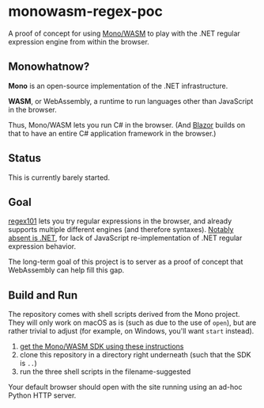 # monowasm-regex-poc

A proof of concept for using [Mono/WASM](https://github.com/mono/mono/tree/master/sdks) to play with the .NET regular expression engine from within the browser.

## Monowhatnow?

**Mono** is an open-source implementation of the .NET infrastructure.

**WASM**, or WebAssembly, a runtime to run languages other than JavaScript in the browser.

Thus, Mono/WASM lets you run C# in the browser. (And [Blazor](https://blazor.net) builds on that to have an entire C# application framework in the browser.)

## Status

This is currently barely started.

## Goal

[regex101](https://regex101.com) lets you try regular expressions in the browser, and already supports multiple different engines (and therefore syntaxes). [Notably absent is .NET](https://github.com/firasdib/Regex101/issues/156), for lack of JavaScript re-implementation of .NET regular expression behavior.

The long-term goal of this project is to server as a proof of concept that WebAssembly can help fill this gap.

## Build and Run

The repository comes with shell scripts derived from the Mono project. They will only work on macOS as is (such as due to the use of `open`), but are rather trivial to adjust (for example, on Windows, you'll want `start` instead).

1. [get the Mono/WASM SDK using these instructions](https://github.com/mono/mono/blob/master/sdks/wasm/docs/getting-started/obtain-wasm-sdk.md)
2. clone this repository in a directory right underneath (such that the SDK is `..`)
3. run the three shell scripts in the filename-suggested

Your default browser should open with the site running using an ad-hoc Python HTTP server.

